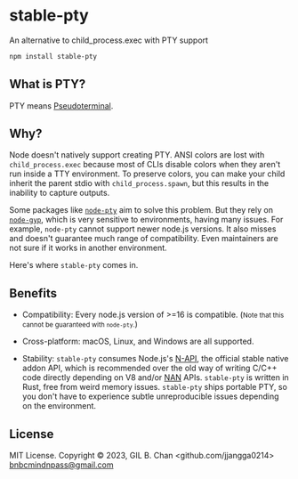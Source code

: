 # stable-pty

An alternative to child_process.exec with PTY support

```bash
npm install stable-pty
```

## What is PTY?

PTY means [Pseudoterminal](https://en.wikipedia.org/wiki/Pseudoterminal).

## Why?

Node doesn't natively support creating PTY. ANSI colors are lost with `child_process.exec` because most of CLIs disable colors when they aren't run inside a TTY environment. To preserve colors, you can make your child inherit the parent stdio with `child_process.spawn`, but this results in the inability to capture outputs.

Some packages like [`node-pty`](https://github.com/microsoft/node-pty) aim to solve this problem. But they rely on [`node-gyp`](https://github.com/nodejs/node-gyp), which is very sensitive to environments, having many issues. For example, `node-pty` cannot support newer node.js versions. It also misses and doesn't guarantee much range of compatibility. Even maintainers are not sure if it works in another environment.

Here's where `stable-pty` comes in.

## Benefits

- Compatibility: Every node.js version of >=16 is compatible.
(<small>Note that this cannot be guaranteed with `node-pty`.</small>)

- Cross-platform: macOS, Linux, and Windows are all supported.

- Stability: `stable-pty` consumes Node.js's [N-API](https://medium.com/the-node-js-collection/n-api-next-generation-node-js-apis-for-native-modules-169af5235b06), the official stable native addon API, which is recommended over the old way of writing C/C++ code directly depending on V8 and/or [NAN](https://github.com/nodejs/nan) APIs. `stable-pty` is written in Rust, free from weird memory issues. `stable-pty` ships portable PTY, so you don't have to experience subtle unreproducible issues depending on the environment.

## License

MIT License. Copyright © 2023, GIL B. Chan <github.com/jjangga0214> <bnbcmindnpass@gmail.com>
